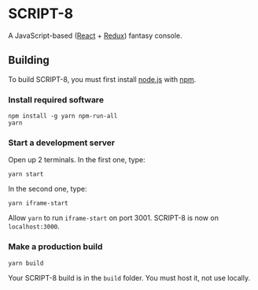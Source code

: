 # SCRIPT-8
A JavaScript-based ([React](https://reactjs.org/) + [Redux](https://redux.js.org/)) fantasy console.

## Building
To build SCRIPT-8, you must first install [node.js](nodejs.org) with [npm](https://npmjs.com).

### Install required software

```
npm install -g yarn npm-run-all
yarn
```

### Start a development server
Open up 2 terminals.
In the first one, type:

```
yarn start
```

In the second one, type:

```
yarn iframe-start
````

Allow `yarn` to run `iframe-start` on port 3001.
SCRIPT-8 is now on `localhost:3000`.

### Make a production build
```
yarn build
```
Your SCRIPT-8 build is in the `build` folder. You must host it, not use locally.
